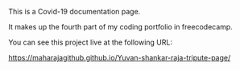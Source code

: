 This is a Covid-19 documentation page.

It makes up the fourth part of my coding portfolio in freecodecamp.

You can see this project live at the following URL:

https://maharajagithub.github.io/Yuvan-shankar-raja-tripute-page/

